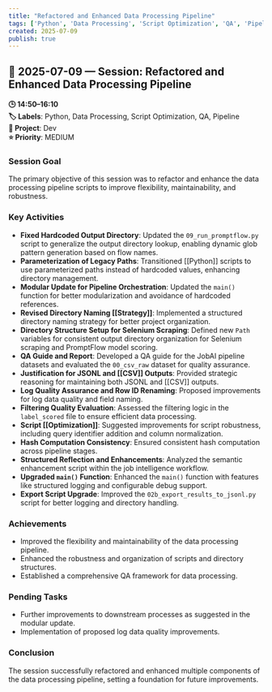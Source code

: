 ```yaml
---
title: "Refactored and Enhanced Data Processing Pipeline"
tags: ['Python', 'Data Processing', 'Script Optimization', 'QA', 'Pipeline']
created: 2025-07-09
publish: true
---
```


## 📅 2025-07-09 — Session: Refactored and Enhanced Data Processing Pipeline

**🕒 14:50–16:10**  
**🏷️ Labels**: Python, Data Processing, Script Optimization, QA, Pipeline  
**📂 Project**: Dev  
**⭐ Priority**: MEDIUM  


### Session Goal
The primary objective of this session was to refactor and enhance the data processing pipeline scripts to improve flexibility, maintainability, and robustness.

### Key Activities
- **Fixed Hardcoded Output Directory**: Updated the `09_run_promptflow.py` script to generalize the output directory lookup, enabling dynamic glob pattern generation based on flow names.
- **Parameterization of Legacy Paths**: Transitioned [[Python]] scripts to use parameterized paths instead of hardcoded values, enhancing directory management.
- **Modular Update for Pipeline Orchestration**: Updated the `main()` function for better modularization and avoidance of hardcoded references.
- **Revised Directory Naming [[Strategy]]**: Implemented a structured directory naming strategy for better project organization.
- **Directory Structure Setup for Selenium Scraping**: Defined new `Path` variables for consistent output directory organization for Selenium scraping and PromptFlow model scoring.
- **QA Guide and Report**: Developed a QA guide for the JobAI pipeline datasets and evaluated the `00_csv_raw` dataset for quality assurance.
- **Justification for JSONL and [[CSV]] Outputs**: Provided strategic reasoning for maintaining both JSONL and [[CSV]] outputs.
- **Log Quality Assurance and Row ID Renaming**: Proposed improvements for log data quality and field naming.
- **Filtering Quality Evaluation**: Assessed the filtering logic in the `label_scored` file to ensure efficient data processing.
- **Script [[Optimization]]**: Suggested improvements for script robustness, including query identifier addition and column normalization.
- **Hash Computation Consistency**: Ensured consistent hash computation across pipeline stages.
- **Structured Reflection and Enhancements**: Analyzed the semantic enhancement script within the job intelligence workflow.
- **Upgraded `main()` Function**: Enhanced the `main()` function with features like structured logging and configurable debug support.
- **Export Script Upgrade**: Improved the `02b_export_results_to_jsonl.py` script for better logging and directory handling.

### Achievements
- Improved the flexibility and maintainability of the data processing pipeline.
- Enhanced the robustness and organization of scripts and directory structures.
- Established a comprehensive QA framework for data processing.

### Pending Tasks
- Further improvements to downstream processes as suggested in the modular update.
- Implementation of proposed log data quality improvements.

### Conclusion
The session successfully refactored and enhanced multiple components of the data processing pipeline, setting a foundation for future improvements.
